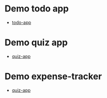 # Demo todo app
* [todo-app](https://duyn-run.github.io/todo-app/)
# Demo quiz app
* [quiz-app](https://duyn-run.github.io/quizapp/)
# Demo expense-tracker
* [quiz-app](https://duyn-run.github.io/expense-tracker/)
